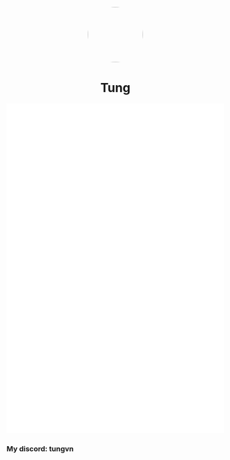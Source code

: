<p align="center">    
    <img style="border-radius: 100px" width="128" height="128" src="https://avatars.githubusercontent.com/u/89498812?v=4">
</p>
<h1 align="center">Tung</h1>
<p align="center">    
    <img src="/github-metrics.svg">
</p>
<h3>My discord: tungvn</h3>
